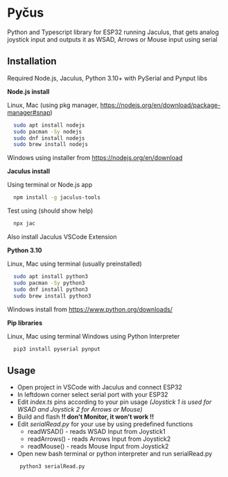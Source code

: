
# Pyčus

Python and Typescript library for ESP32 running Jaculus, that gets analog joystick input and outputs it as WSAD, Arrows or Mouse input using serial




## Installation

Required Node.js, Jaculus, Python 3.10+ with PySerial and Pynput libs

**Node.js install**

Linux, Mac (using pkg manager, https://nodejs.org/en/download/package-manager#snap)
```bash
  sudo apt install nodejs
  sudo pacman -Sy nodejs
  sudo dnf install nodejs
  sudo brew install nodejs
```
Windows
using installer from https://nodejs.org/en/download

**Jaculus install**

Using terminal or Node.js app
```bash
  npm install -g jaculus-tools
```
Test using (should show help)
```bash
  npx jac
```
Also install Jaculus VSCode Extension

**Python 3.10**

Linux, Mac using terminal
(usually preinstalled)
```bash
  sudo apt install python3
  sudo pacman -Sy python3
  sudo dnf install python3
  sudo brew install python3
```

Windows install from
https://www.python.org/downloads/

**Pip libraries**

Linux, Mac using terminal
Windows using Python Interpreter
```bash
  pip3 install pyserial pynput
```
    
## Usage

* Open project in VSCode with Jaculus and connect ESP32
* In leftdown corner select serial port with your ESP32
* Edit *index.ts* pins according to your pin usage *(Joystick 1 is used for WSAD and Joystick 2 for Arrows or Mouse)*
* Build and flash  **!! don't Monitor, it won't work !!**
* Edit *serialRead.py* for your use by using predefined functions
    * readWSAD() - reads WSAD Input from Joystick1
    * readArrows() - reads Arrows Input from Joystick2
    * readMouse() - reads Mouse Input from Joystick2
* Open new bash terminal or python interpreter and run serialRead.py
```bash
    python3 serialRead.py
```

